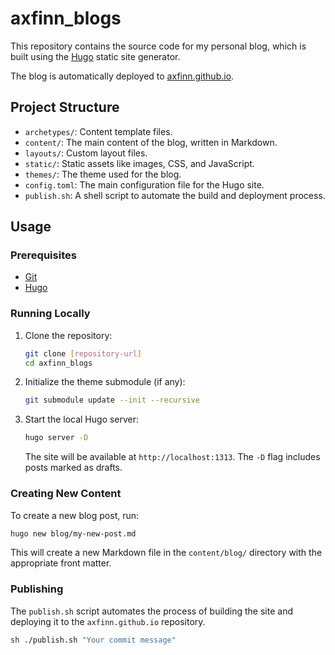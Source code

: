 # axfinn_blogs

This repository contains the source code for my personal blog, which is built using the [Hugo](https://gohugo.io/) static site generator.

The blog is automatically deployed to [axfinn.github.io](https://axfinn.github.io).

## Project Structure

- `archetypes/`: Content template files.
- `content/`: The main content of the blog, written in Markdown.
- `layouts/`: Custom layout files.
- `static/`: Static assets like images, CSS, and JavaScript.
- `themes/`: The theme used for the blog.
- `config.toml`: The main configuration file for the Hugo site.
- `publish.sh`: A shell script to automate the build and deployment process.

## Usage

### Prerequisites

- [Git](https://git-scm.com/)
- [Hugo](https://gohugo.io/getting-started/installing/)

### Running Locally

1.  Clone the repository:
    ```bash
    git clone [repository-url]
    cd axfinn_blogs
    ```

2.  Initialize the theme submodule (if any):
    ```bash
    git submodule update --init --recursive
    ```

3.  Start the local Hugo server:
    ```bash
    hugo server -D
    ```
    The site will be available at `http://localhost:1313`. The `-D` flag includes posts marked as drafts.

### Creating New Content

To create a new blog post, run:

```bash
hugo new blog/my-new-post.md
```

This will create a new Markdown file in the `content/blog/` directory with the appropriate front matter.

### Publishing

The `publish.sh` script automates the process of building the site and deploying it to the `axfinn.github.io` repository.

```bash
sh ./publish.sh "Your commit message"
```